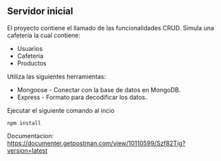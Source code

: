 ## Servidor inicial

El proyecto contiene el llamado de las funcionalidades CRUD. Simula una cafetería la cual contiene:
* Usuarios
* Cafeteria
* Productos

Utiliza las siguientes herramientas:
* Mongoose - Conectar con la base de datos en MongoDB.
* Express - Formato para decodificar los datos.

Ejecutar el siguiente comando al incio
```
npm install
```

Documentacion: https://documenter.getpostman.com/view/10110599/Szf82Tig?version=latest